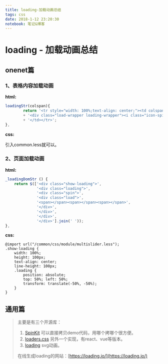 ```yaml
---
title: loading-加载动画总结
tags: css
date: 2018-1-12 23:20:30
notebook: 笔记&博客
---
```

# loading - 加载动画总结

## onenet篇

### 1、表格内容加载动画

**html:**

```javascript
loadingStr(colspan){
        return '<tr style="width: 100%;text-align: center;"><td colspan="'+colspan+'">'
        + '<div class="load-wrapper loading-wrapper"><i class="icon-spin5 animate-spin"></i></div>'
        + '</td></tr>';
},
```

**css:**

引入common.less就可以。

### 2、页面加载动画

**html:**

```javascript
_loadingDomStr () {
    return $(['<div class="show-loading">',
              '<div class="loading">',
              '<div class="spin">',
              '<div class="load">',
              '<span></span><span></span><span></span>',
              '</div>',
              '</div>',
              '</div>',
              '</div>'].join(' '));
},
```

**css:**

```less
@import url("/common/css/module/multislider.less");
.show-loading {
    width: 100%;
    height: 100px;
	text-align: center;
	line-height: 100px;
	.loading {
		position: absolute;
		top: 50%; left: 50%;
		transform: translate(-50%, -50%);
	}
}
```

## 通用篇

> 主要是有三个开源库：
>
> 1. [SpinKit](https://github.com/tobiasahlin/SpinKit) 可以直接拷贝demo代码，用哪个拷哪个很方便。
> 2. [loaders.css](https://github.com/ConnorAtherton/loaders.css) 另外一个实现，有react、vue等版本。
> 3. [loading](https://github.com/jxnblk/loading/) svg动画。
>
> 在线生成loading的网站：[https://loading.io/](https://loading.io/)
